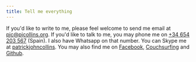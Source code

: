 ```yaml
---
title: Tell me everything
---
```


If you'd like to write to me, please feel welcome to send me email at [pjc@pjcollins.org](mailto:pjc@pjcollins.org).  If you'd like to talk to me, you may phone me on [+34 654 203 567](tel:+34654203567) (Spain).  I also have Whatsapp on that number.  You can Skype me at [patrickjohncollins](skype:patrickjohncollins).  You may also find me on [Facebook](http://facebook.com/patrick.j.collins), [Couchsurfing](https://www.couchsurfing.com/people/pjcollins) and [Github](https://github.com/patrickjohncollins).
